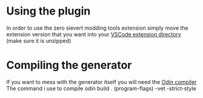 # Using the plugin
In order to use the zero sievert modding tools extension simply move the extension version that you want into your [VSCode extension directory](https://code.visualstudio.com/docs/configure/extensions/extension-marketplace#_where-are-extensions-installed) (make sure it is unzipped)

# Compiling the generator
If you want to mess with the generator itself you will need the [Odin compiler](https://github.com/odin-lang/Odin)\
The command i use to compile odin build . (program-flags) -vet -strict-style